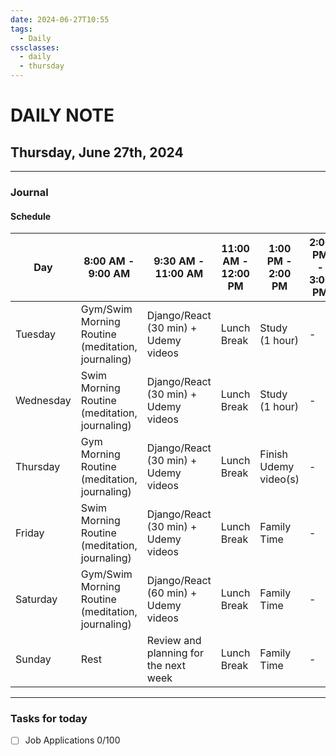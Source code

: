 ```yaml
---
date: 2024-06-27T10:55
tags:
  - Daily
cssclasses:
  - daily
  - thursday
---
```

# DAILY NOTE
## Thursday, June 27th, 2024
***
### Journal
#### Schedule

| Day | 8:00 AM - 9:00 AM | 9:30 AM - 11:00 AM | 11:00 AM - 12:00 PM | 1:00 PM - 2:00 PM | 2:00 PM - 3:00 PM | 4:00 PM - 5:00 PM | 6:00 PM |
| --- | --- | --- | --- | --- | --- | --- | --- |
| Tuesday | Gym/Swim Morning Routine (meditation, journaling) | Django/React (30 min) + Udemy videos | Lunch Break | Study (1 hour) | - | - | Family Time |
| Wednesday | Swim Morning Routine (meditation, journaling) | Django/React (30 min) + Udemy videos | Lunch Break | Study (1 hour) | - | - | Family Time |
| Thursday | Gym Morning Routine (meditation, journaling) | Django/React (30 min) + Udemy videos | Lunch Break | Finish Udemy video(s) | - | - | Family Time |
| Friday | Swim Morning Routine (meditation, journaling) | Django/React (30 min) + Udemy videos | Lunch Break | Family Time | - | - | Family Time |
| Saturday | Gym/Swim Morning Routine (meditation, journaling) | Django/React (60 min) + Udemy videos | Lunch Break | Family Time | - | - | Family Time |
| Sunday | Rest | Review and planning for the next week | Lunch Break | Family Time | - | - | Family Time |


***
### Tasks for today
- [ ] Job Applications 0/100

